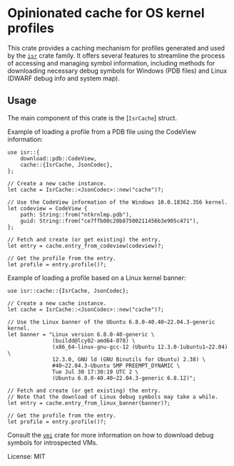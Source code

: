 # Opinionated cache for OS kernel profiles

This crate provides a caching mechanism for profiles generated and used by
the [`isr`] crate family. It offers several features to streamline the process
of accessing and managing symbol information, including methods for
downloading necessary debug symbols for Windows (PDB files) and Linux
(DWARF debug info and system map).

## Usage

The main component of this crate is the [`IsrCache`] struct.

Example of loading a profile from a PDB file using the CodeView information:

```rust,ignore
use isr::{
    download::pdb::CodeView,
    cache::{IsrCache, JsonCodec},
};

// Create a new cache instance.
let cache = IsrCache::<JsonCodec>::new("cache")?;

// Use the CodeView information of the Windows 10.0.18362.356 kernel.
let codeview = CodeView {
    path: String::from("ntkrnlmp.pdb"),
    guid: String::from("ce7ffb00c20b87500211456b3e905c471"),
};

// Fetch and create (or get existing) the entry.
let entry = cache.entry_from_codeview(codeview)?;

// Get the profile from the entry.
let profile = entry.profile()?;
```

Example of loading a profile based on a Linux kernel banner:

```rust,ignore
use isr::cache::{IsrCache, JsonCodec};

// Create a new cache instance.
let cache = IsrCache::<JsonCodec>::new("cache")?;

// Use the Linux banner of the Ubuntu 6.8.0-40.40~22.04.3-generic kernel.
let banner = "Linux version 6.8.0-40-generic \
              (buildd@lcy02-amd64-078) \
              (x86_64-linux-gnu-gcc-12 (Ubuntu 12.3.0-1ubuntu1~22.04) \
              12.3.0, GNU ld (GNU Binutils for Ubuntu) 2.38) \
              #40~22.04.3-Ubuntu SMP PREEMPT_DYNAMIC \
              Tue Jul 30 17:30:19 UTC 2 \
              (Ubuntu 6.8.0-40.40~22.04.3-generic 6.8.12)";

// Fetch and create (or get existing) the entry.
// Note that the download of Linux debug symbols may take a while.
let entry = cache.entry_from_linux_banner(banner)?;

// Get the profile from the entry.
let profile = entry.profile()?;
```

Consult the [`vmi`] crate for more information on how to download debug
symbols for introspected VMs.


License: MIT

[`isr`]: https://docs.rs/isr/latest/isr/index.html
[`vmi`]: https://docs.rs/vmi/latest/vmi/index.html

